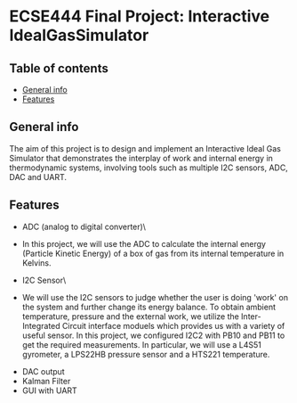 # ECSE444 Final Project: Interactive IdealGasSimulator
## Table of contents
* [General info](#general-info)
* [Features](#features)
## General info
The aim of this project is to design and implement an Interactive Ideal Gas Simulator that demonstrates the interplay of work and internal energy in thermodynamic systems, involving tools such as multiple I2C sensors, ADC, DAC and UART.
## Features
* ADC (analog to digital converter)\
- In this project, we will use the ADC to calculate the internal energy (Particle Kinetic Energy) of a box of gas from its internal temperature in Kelvins.
* I2C Sensor\
- We will use the I2C sensors to judge whether the user is doing 'work' on the system and further change its energy balance. To obtain ambient temperature, pressure and the external work, we utilize the Inter-Integrated Circuit interface moduels which provides us with a variety of useful sensor. In this project, we configured I2C2 with PB10 and PB11 to get the required measurements. In particular, we will use a L4S51 gyrometer, a LPS22HB pressure sensor and a HTS221 temperature.
* DAC output
* Kalman Filter
* GUI with UART
